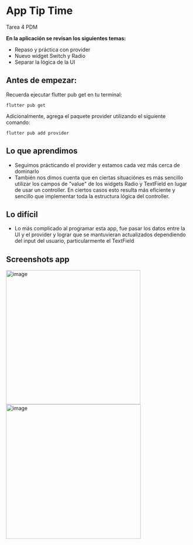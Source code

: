 # App Tip Time
Tarea 4 PDM

**En la aplicación se revisan los siguientes temas:**
- Repaso y práctica con provider
- Nuevo widget Switch y Radio 
- Separar la lógica de la UI

## Antes de empezar:
Recuerda ejecutar flutter pub get en tu terminal:
```
flutter pub get
```
Adicionalmente, agrega el paquete provider utilizando el siguiente comando:
```
flutter pub add provider
```
## Lo que aprendimos
- Seguimos prácticando el provider y estamos cada vez más cerca de dominarlo
- También nos dimos cuenta que en ciertas situaciónes es más sencillo utilizar los campos de "value" de los widgets Radio y TextField en lugar de usar un controller. En ciertos casos esto resulta más eficiente y sencillo que implementar toda la estructura lógica del controller. 

## Lo difícil 
- Lo más complicado al programar esta app, fue pasar los datos entre la UI y el provider y lograr que se mantuvieran actualizados dependiendo del input del usuario, particularmente el TextField
## Screenshots app
<img width="367" alt="image" src="https://github.com/E-Ced/Tarea4/assets/88070528/7e0ad0ed-c44a-461c-a7dc-46b207f875f7">
<img width="368" alt="image" src="https://github.com/E-Ced/Tarea4/assets/88070528/e581b37b-7e6a-42e7-a474-e57b6e1a4045">
